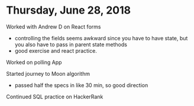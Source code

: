 # Thursday, June 28, 2018

Worked with Andrew D on React forms
- controlling the fields seems awkward since you have to have state, but you also have to pass in parent state methods
- good exercise and react practice.

Worked on polling App

Started journey to Moon algorithm
- passed half the specs in like 30 min, so good direction

Continued SQL practice on HackerRank
